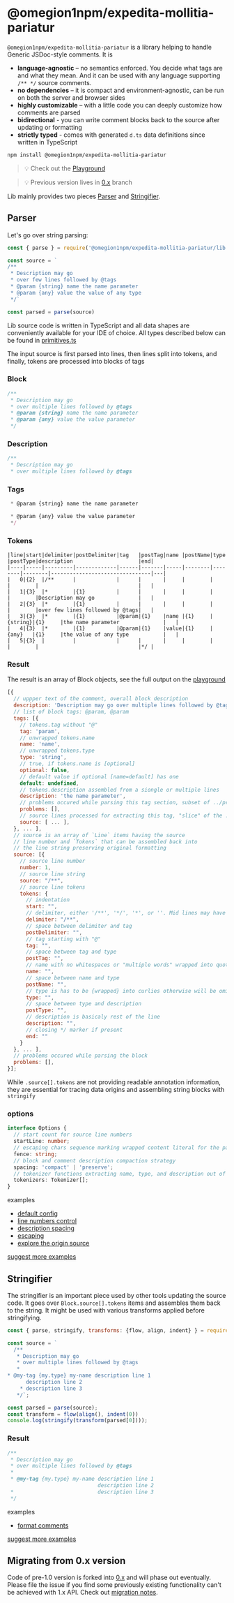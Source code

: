 # @omegion1npm/expedita-mollitia-pariatur

`@omegion1npm/expedita-mollitia-pariatur` is a library helping to handle Generic JSDoc-style comments. It is

- **language-agnostic** – no semantics enforced. You decide what tags are and what they mean. And it can be used with any language supporting `/** */` source comments.
- **no dependencies** – it is compact and environment-agnostic, can be run on both the server and browser sides
- **highly customizable** – with a little code you can deeply customize how comments are parsed
- **bidirectional** - you can write comment blocks back to the source after updating or formatting
- **strictly typed** - comes with generated `d.ts` data definitions since written in TypeScript

```sh
npm install @omegion1npm/expedita-mollitia-pariatur
```

> 💡 Check out the [Playground](https://syavorsky.github.io/@omegion1npm/expedita-mollitia-pariatur)

> 💡 Previous version lives in [0.x](https://github.com/syavorsky/@omegion1npm/expedita-mollitia-pariatur/tree/0.x) branch

Lib mainly provides two pieces [Parser](#Parser) and [Stringifier](#Stringifier).

## Parser

Let's go over string parsing:

```js
const { parse } = require('@omegion1npm/expedita-mollitia-pariatur/lib')

const source = `
/**
 * Description may go
 * over few lines followed by @tags
 * @param {string} name the name parameter
 * @param {any} value the value of any type
 */`

const parsed = parse(source)
```

Lib source code is written in TypeScript and all data shapes are conveniently available for your IDE of choice. All types described below can be found in [primitives.ts](src/primitives.ts)

The input source is first parsed into lines, then lines split into tokens, and finally, tokens are processed into blocks of tags

### Block

```js
/**
 * Description may go
 * over multiple lines followed by @tags
 * @param {string} name the name parameter
 * @param {any} value the value parameter
 */
```

### Description

```js
/**
 * Description may go
 * over multiple lines followed by @tags
```

### Tags

```js
 * @param {string} name the name parameter
```

```js
 * @param {any} value the value parameter
 */
```

### Tokens

```
|line|start|delimiter|postDelimiter|tag   |postTag|name |postName|type    |postType|description                     |end|
|----|-----|---------|-------------|------|-------|-----|--------|--------|--------|--------------------------------|---|
|   0|{2}  |/**      |             |      |       |     |        |        |        |                                |   |
|   1|{3}  |*        |{1}          |      |       |     |        |        |        |Description may go              |   |
|   2|{3}  |*        |{1}          |      |       |     |        |        |        |over few lines followed by @tags|   |
|   3|{3}  |*        |{1}          |@param|{1}    |name |{1}     |{string}|{1}     |the name parameter              |   |
|   4|{3}  |*        |{1}          |@param|{1}    |value|{1}     |{any}   |{1}     |the value of any type           |   |
|   5|{3}  |         |             |      |       |     |        |        |        |                                |*/ |
```

### Result

The result is an array of Block objects, see the full output on the [playground](https://syavorsky.github.io/@omegion1npm/expedita-mollitia-pariatur)

```js
[{
  // uppper text of the comment, overall block description
  description: 'Description may go over multiple lines followed by @tags',
  // list of block tags: @param, @param
  tags: [{
    // tokens.tag without "@"
    tag: 'param',
    // unwrapped tokens.name
    name: 'name',
    // unwrapped tokens.type
    type: 'string',
    // true, if tokens.name is [optional]
    optional: false,
    // default value if optional [name=default] has one
    default: undefined,
    // tokens.description assembled from a siongle or multiple lines
    description: 'the name parameter',
    // problems occured while parsing this tag section, subset of ../problems array
    problems: [],
    // source lines processed for extracting this tag, "slice" of the ../source item reference
    source: [ ... ],
  }, ... ],
  // source is an array of `Line` items having the source
  // line number and `Tokens` that can be assembled back into
  // the line string preserving original formatting
  source: [{
    // source line number
    number: 1,
    // source line string
    source: "/**",
    // source line tokens
    tokens: {
      // indentation
      start: "",
      // delimiter, either '/**', '*/', '*', or ''. Mid lines may have no delimiters
      delimiter: "/**",
      // space between delimiter and tag
      postDelimiter: "",
      // tag starting with "@"
      tag: "",
      // space between tag and type
      postTag: "",
      // name with no whitespaces or "multiple words" wrapped into quotes. May occure in [name] and [name=default] forms
      name: "",
      // space between name and type
      postName: "",
      // type is has to be {wrapped} into curlies otherwise will be omitted
      type: "",
      // space between type and description
      postType: "",
      // description is basicaly rest of the line
      description: "",
      // closing */ marker if present
      end: ""
    }
  }, ... ],
  // problems occured while parsing the block
  problems: [],
}];
```

While `.source[].tokens` are not providing readable annotation information, they are essential for tracing data origins and assembling string blocks with `stringify`

### options

```ts
interface Options {
  // start count for source line numbers
  startLine: number;
  // escaping chars sequence marking wrapped content literal for the parser
  fence: string;
  // block and comment description compaction strategy
  spacing: 'compact' | 'preserve';
  // tokenizer functions extracting name, type, and description out of tag, see Tokenizer
  tokenizers: Tokenizer[];
}
```

examples
- [default config](https://syavorsky.github.io/@omegion1npm/expedita-mollitia-pariatur/#parse-defaults)
- [line numbers control](https://syavorsky.github.io/@omegion1npm/expedita-mollitia-pariatur/#parse-line-numbering)
- [description spacing](https://syavorsky.github.io/@omegion1npm/expedita-mollitia-pariatur/#parse-spacing)
- [escaping](https://syavorsky.github.io/@omegion1npm/expedita-mollitia-pariatur/#parse-escaping)
- [explore the origin source](https://syavorsky.github.io/@omegion1npm/expedita-mollitia-pariatur/#parse-source-exploration)

[suggest more examples](https://github.com/syavorsky/@omegion1npm/expedita-mollitia-pariatur/issues/new?title=example+suggestion%3A+...&labels=example,parser)

## Stringifier

The stringifier is an important piece used by other tools updating the source code. It goes over `Block.source[].tokens` items and assembles them back to the string. It might be used with various transforms applied before stringifying.

```js
const { parse, stringify, transforms: {flow, align, indent} } = require('@omegion1npm/expedita-mollitia-pariatur');

const source = `
  /**
   * Description may go
   * over multiple lines followed by @tags
   *
* @my-tag {my.type} my-name description line 1
      description line 2
    * description line 3
   */`;

const parsed = parse(source);
const transform = flow(align(), indent(0))
console.log(stringify(transform(parsed[0])));
```

### Result

```js
/**
 * Description may go
 * over multiple lines followed by @tags
 *
 * @my-tag {my.type} my-name description line 1
                             description line 2
 *                           description line 3
 */
```

examples
- [format comments](https://syavorsky.github.io/@omegion1npm/expedita-mollitia-pariatur/#stringify-formatting)

[suggest more examples](https://github.com/syavorsky/@omegion1npm/expedita-mollitia-pariatur/issues/new?title=example+suggestion%3A+...&labels=example,stringifier)

## Migrating from 0.x version

Code of pre-1.0 version is forked into [0.x](https://github.com/syavorsky/@omegion1npm/expedita-mollitia-pariatur/tree/0.x) and will phase out eventually. Please file the issue if you find some previously existing functionality can't be achieved with 1.x API. Check out [migration notes](migrate-1.0.md).

